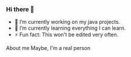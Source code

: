 ### Hi there 👋
- 🔭 I’m currently working on my java projects.
- 🌱 I’m currently learning everything I can learn.
- ⚡ Fun fact: This won't be edited very often.

About me
Maybe, I'm a real person
